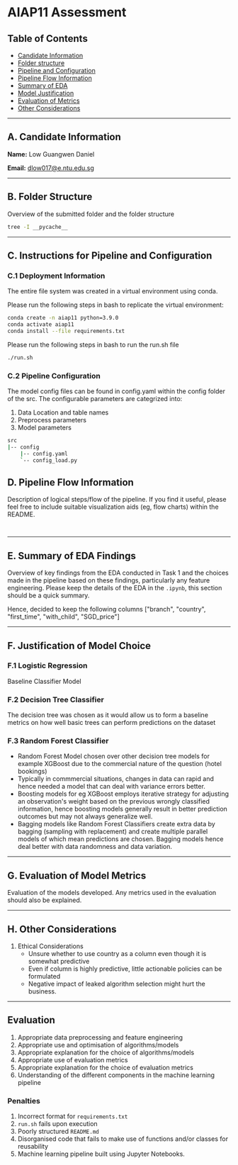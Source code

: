 # AIAP11 Assessment


## Table of Contents
 - [Candidate Information](#a-candidate-information)
 - [Folder structure](#b-folder-structure)
 - [Pipeline and Configuration](#c-instructions-for-pipeline-and-configuration)
 - [Pipeline Flow Information](#d-pipeline-flow-information)
 - [Summary of EDA](#e-summary-of-eda-findings)
 - [Model Justification](#f-justification-of-model-choice)
 - [Evaluation of Metrics](#g-evaluation-of-model-metrics)
 - [Other Considerations](#h-other-considerations)

---

## A. Candidate Information

**Name:** Low Guangwen Daniel

**Email:** dlow017@e.ntu.edu.sg

---

## B. Folder Structure

Overview of the submitted folder and the folder structure

```bash
tree -I __pycache__
```

---

## C. Instructions for Pipeline and Configuration

### C.1 Deployment Information

The entire file system was created in a virtual environment using conda.

Please run the following steps in bash to replicate the virtual environment:

```bash
conda create -n aiap11 python=3.9.0
conda activate aiap11
conda install --file requirements.txt
```

Please run the following steps in bash to run the run.sh file

```bash
./run.sh
```


### C.2 Pipeline Configuration

The model config files can be found in config.yaml within the config folder of the src. The configurable parameters are categrized into:

 1. Data Location and table names
 2. Preprocess parameters
 3. Model parameters

```bash
src
|-- config
    |-- config.yaml
    `-- config_load.py
```


## D. Pipeline Flow Information

Description of logical steps/flow of the pipeline. If you find it useful, please feel free to include suitable visualization aids (eg, flow charts) within the README.

```mermaid


```

---

## E. Summary of EDA Findings

Overview of key findings from the EDA conducted in Task 1 and the choices made in the pipeline based on these findings, particularly any feature engineering. Please keep the
details of the EDA in the `.ipynb`, this section should be a quick summary.

Hence, decided to keep the following columns 
["branch", "country", "first_time", "with_child", "SGD_price"]

---

## F. Justification of Model Choice


### F.1 Logistic Regression

Baseline Classifier Model

### F.2 Decision Tree Classifier

The decision tree was chosen as it would allow us to form a baseline metrics on how well basic trees can perform predictions on the dataset

### F.3 Random Forest Classifier

- Random Forest Model chosen over other decision tree models for example XGBoost due to the commercial nature of the question (hotel bookings)
- Typically in commmercial situations, changes in data can rapid and hence needed a model that can deal with variance errors better.
- Boosting models for eg XGBoost employs iterative strategy for adjusting an observation's weight based on the previous wrongly classified information, hence boosting models generally result in better prediction outcomes but may not always generalize well.
- Bagging models like Random Forest Classifiers create extra data by bagging (sampling with replacement) and create multiple parallel models of which mean predictions are chosen. Bagging models hence deal better with data randomness and data variation.


---

## G. Evaluation of Model Metrics

Evaluation of the models developed. Any metrics used in the evaluation should also be
explained.

---

## H. Other Considerations

1. Ethical Considerations
    - Unsure whether to use country as a column even though it is somewhat predictive
    - Even if column is highly predictive, little actionable policies can be formulated
    - Negative impact of leaked algorithm selection might hurt the business.

---

## Evaluation

1. Appropriate data preprocessing and feature engineering
2. Appropriate use and optimisation of algorithms/models
3. Appropriate explanation for the choice of algorithms/models
4. Appropriate use of evaluation metrics
5. Appropriate explanation for the choice of evaluation metrics
6. Understanding of the different components in the machine learning pipeline

### Penalties
1. Incorrect format for `requirements.txt`
2. `run.sh` fails upon execution
3. Poorly structured `README.md`
4. Disorganised code that fails to make use of functions and/or classes for reusability
5. Machine learning pipeline built using Jupyter Notebooks.